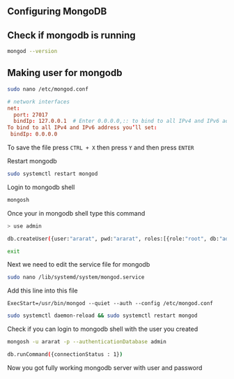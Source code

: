 

## Configuring MongoDB


## Check if mongodb is running
```bash
mongod --version
```

## Making user for mongodb
```bash
sudo nano /etc/mongod.conf
```

```conf
# network interfaces
net:
  port: 27017
  bindIp: 127.0.0.1  # Enter 0.0.0.0,:: to bind to all IPv4 and IPv6 addresses or, alternatively, use the net.bindIpAll setting.
To bind to all IPv4 and IPv6 address you’ll set:
 bindIp: 0.0.0.0
```
To save the file press ``CTRL + X`` then press ``Y`` and then press ``ENTER``


Restart mongodb
```bash
sudo systemctl restart mongod
```

Login to mongodb shell
```bash
mongosh
```
Once your in mongodb shell type this command
```bash
> use admin
```

```bash
db.createUser({user:"ararat", pwd:"ararat", roles:[{role:"root", db:"admin"}]})
```

```bash
exit
```

Next we need to edit the service file for mongodb
```bash
sudo nano /lib/systemd/system/mongod.service
```
Add this line into this file

```service
ExecStart=/usr/bin/mongod --quiet --auth --config /etc/mongod.conf
```

```bash
sudo systemctl daemon-reload && sudo systemctl restart mongod
```


Check if you can login to mongodb shell with the user you created
```bash
mongosh -u ararat -p --authenticationDatabase admin
```

```bash
db.runCommand({connectionStatus : 1})
```

Now you got fully working mongodb server with user and password